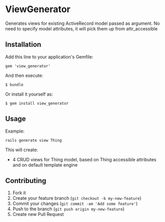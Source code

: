 # ViewGenerator

Generates views for existing ActiveRecord model passed as argument.
No need to specify model attributes, it will pick them up from attr_accessible

## Installation

Add this line to your application's Gemfile:

    gem 'view_generator'

And then execute:

    $ bundle

Or install it yourself as:

    $ gem install view_generator

## Usage

Example:

    rails generate view Thing

This will create:
* 4 CRUD views for Thing model, based on Thing accessible attributes and on default template engine

## Contributing

1. Fork it
2. Create your feature branch (`git checkout -b my-new-feature`)
3. Commit your changes (`git commit -am 'Add some feature'`)
4. Push to the branch (`git push origin my-new-feature`)
5. Create new Pull Request

